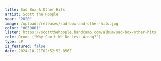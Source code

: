 ```yaml
---
title: Sad Box & Other Hits
artist: Scott the Hoople
year: "2020"
image: /uploads/releases/sad-box-and-other-hits.jpg
color: "#050801"
listen: https://scottthehoople.bandcamp.com/album/sad-box-other-hits
role: Drums ("Why Can't We Do Less Wrong?")
type: LP
is_featured: false
date: 2024-10-21T02:52:52.856Z
---
```

